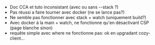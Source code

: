 * Doc CCA et tuto inconsistant (avec ou sans --stack ?)
* Pas réussi a faire tourner avec docker (ne se lance pas?)
* Ne semble pas fonctionner avec stack + watch (uniquement build?)
* Avec docker à la main + watch, ne fonctionne qu'en désactivant CSP (page blanche sinon)
* requête simple avec where ne fonctionne pas: ok en upgradant cozy-client...

